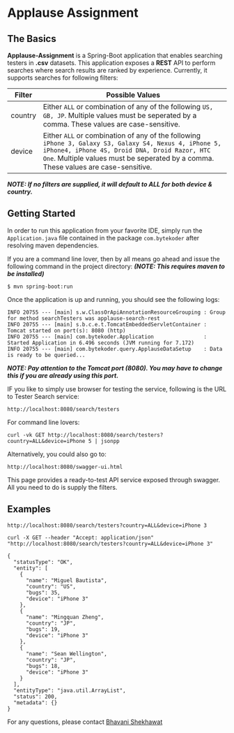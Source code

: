 # Applause Assignment

## The Basics

**Applause-Assignment** is a Spring-Boot application that enables searching testers in **.csv** datasets. This application exposes a **REST** API to perform searches where search results are ranked by experience. Currently, it supports searches for following filters:

| Filter               | Possible Values                                                                                |
| ------------------|----------------------------------------------------------------------------------|
| country | Either `ALL` or combination of any of the following `US, GB, JP`. Multiple values must be seperated by a comma. These values are case-sensitive.                                                      |
| device  | Either `ALL` or combination of any of the following `iPhone 3, Galaxy S3, Galaxy S4, Nexus 4, iPhone 5, iPhone4, iPhone 4S, Droid DNA, Droid Razor, HTC One`. Multiple values must be seperated by a comma. These values are case-sensitive.                                                                         |
***NOTE: If no filters are supplied, it will default to ALL for both device & country.***

## Getting Started

In order to run this application from your favorite IDE, simply run the `Application.java` file contained in the package `com.bytekoder` after resolving maven dependencies.

If you are a command line lover, then by all means go ahead and issue the following command in the project directory: ***(NOTE: This requires maven to be installed)***

```
$ mvn spring-boot:run

```
Once the application is up and running, you should see the following logs:

```
INFO 20755 --- [main] s.w.ClassOrApiAnnotationResourceGrouping : Group for method searchTesters was applause-search-rest
INFO 20755 --- [main] s.b.c.e.t.TomcatEmbeddedServletContainer : Tomcat started on port(s): 8080 (http)
INFO 20755 --- [main] com.bytekoder.Application                : Started Application in 6.496 seconds (JVM running for 7.172)
INFO 20755 --- [main] com.bytekoder.query.ApplauseDataSetup    : Data is ready to be queried...
```
***NOTE: Pay attention to the Tomcat port (8080). You may have to change this if you are already using this port.***

IF you like to simply use browser for testing the service, following is the URL to Tester Search service:

```
http://localhost:8080/search/testers
```
For command line lovers:

```
curl -vk GET http://localhost:8080/search/testers?country=ALL&device=iPhone 5 | jsonpp
```
Alternatively, you could also go to:

```
http://localhost:8080/swagger-ui.html
```
This page provides a ready-to-test API service exposed through swagger. All you need to do is supply the filters.

## Examples


```
http://localhost:8080/search/testers?country=ALL&device=iPhone 3
```
```
curl -X GET --header "Accept: application/json" "http://localhost:8080/search/testers?country=ALL&device=iPhone 3"
```

```
{
  "statusType": "OK",
  "entity": [
    {
      "name": "Miguel Bautista",
      "country": "US",
      "bugs": 35,
      "device": "iPhone 3"
    },
    {
      "name": "Mingquan Zheng",
      "country": "JP",
      "bugs": 19,
      "device": "iPhone 3"
    },
    {
      "name": "Sean Wellington",
      "country": "JP",
      "bugs": 18,
      "device": "iPhone 3"
    }
  ],
  "entityType": "java.util.ArrayList",
  "status": 200,
  "metadata": {}
}
```

For any questions, please contact [Bhavani Shekhawat](bshekhawat@g.harvard.edu) 